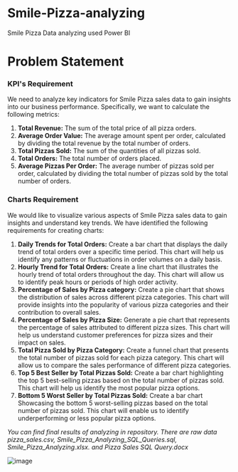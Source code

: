 # Smile-Pizza-analyzing
Smile Pizza Data analyzing used Power BI

# Problem Statement

### KPI's Requirement
We need to analyze key indicators for Smile Pizza sales data to gain insights into our business performance. Specifically, we want to calculate the following metrics:

1. **Total Revenue:** The sum of the total price of all pizza orders.
2. **Average Order Value:** The average amount spent per order, calculated by dividing the total revenue by the total number of orders.
3. **Total Pizzas Sold:** The sum of the quantities of all pizzas sold.
4. **Total Orders:** The total number of orders placed.
5. **Average Pizzas Per Order:** The average number of pizzas sold per order, calculated by dividing the total number of pizzas sold by the total number of orders.

### Charts Requirement
We would like to visualize various aspects of Smile Pizza sales data to gain insights and understand key trends. We have identified the following requirements for creating charts:

1. **Daily Trends for Total Orders:**
Create a bar chart that displays the daily trend of total orders over a specific time period. This chart will help us identify any patterns or fluctuations in order volumes on a daily basis.
2. **Hourly Trend for Total Orders:**
Create a line chart that illustrates the hourly trend of total orders throughout the day. This chart will allow us to identify peak hours or periods of high order activity.
3. **Percentage of Sales by Pizza category:**
Create a pie chart that shows the distribution of sales across different pizza categories. This chart will provide insights into the popularity of various pizza categories and their contribution to overall sales.
4. **Percentage of Sales by Pizza Size:**
Generate a pie chart that represents the percentage of sales attributed to different pizza sizes. This chart will help us understand customer preferences for pizza sizes and their impact on sales. 
5. **Total Pizza Sold by Pizza Category:**
Create a funnel chart that presents the total number of pizzas sold for each pizza category. This chart will allow us to compare the sales performance of different pizza categories.
6. **Top 5 Best Seller by Total Pizzas Sold:**
Create a bar chart highlighting the top 5 best-selling pizzas based on the total number of pizzas sold. This chart will help us identify the most popular pizza options.
7. **Bottom 5 Worst Seller by Total Pizzas Sold:**
Create a bar chart Showcasing the bottom 5 worst-selling pizzas based on the total number of pizzas sold. This chart will enable us to identify underperforming or less popular pizza options.

*You can find final results of analyzing in repository. There are raw data pizza_sales.csv, Smile_Pizza_Analyzing_SQL_Queries.sql, Smile_Pizza_Analyzing.xlsx. and Pizza Sales SQL Query.docx*

![image](https://github.com/ShaxbozXv/Smile-Pizza-analyzing/assets/94129670/78059e16-2cf5-4d16-ba3a-9900a00ebe74)

